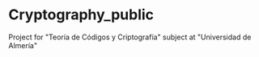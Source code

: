 # Cryptography_public
Project for "Teoría de Códigos y Criptografía" subject at "Universidad de Almería"
